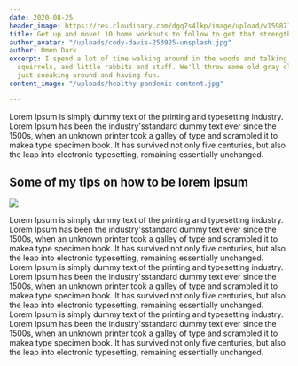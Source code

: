 ```yaml
---
date: 2020-08-25
header_image: https://res.cloudinary.com/dgq7s4lkp/image/upload/v1598717457/uploads/yoga-mat_rg6jua.jpg
title: Get up and move! 10 home workouts to follow to get that strength and mobility.
author_avatar: "/uploads/cody-davis-253925-unsplash.jpg"
author: Omen Dark
excerpt: I spend a lot of time walking around in the woods and talking to trees, and
  squirrels, and little rabbits and stuff. We'll throw some old gray clouds in here
  just sneaking around and having fun.
content_image: "/uploads/healthy-pandemic-content.jpg"

---
```

Lorem Ipsum is simply dummy text of the printing and typesetting industry. Lorem Ipsum has been the industry'sstandard dummy text ever since the 1500s, when an unknown printer took a galley of type and scrambled it to makea type specimen book. It has survived not only five centuries, but also the leap into electronic typesetting, remaining essentially unchanged.

## Some of my tips on how to be lorem ipsum

![](https://res.cloudinary.com/dgq7s4lkp/image/upload/v1598717101/uploads/happy-friends_u9ulid.jpg)

Lorem Ipsum is simply dummy text of the printing and typesetting industry. Lorem Ipsum has been the industry'sstandard dummy text ever since the 1500s, when an unknown printer took a galley of type and scrambled it to makea type specimen book. It has survived not only five centuries, but also the leap into electronic typesetting, remaining essentially unchanged. Lorem Ipsum is simply dummy text of the printing and typesetting industry. Lorem Ipsum has been the industry'sstandard dummy text ever since the 1500s, when an unknown printer took a galley of type and scrambled it to makea type specimen book. It has survived not only five centuries, but also the leap into electronic typesetting, remaining essentially unchanged. Lorem Ipsum is simply dummy text of the printing and typesetting industry. Lorem Ipsum has been the industry'sstandard dummy text ever since the 1500s, when an unknown printer took a galley of type and scrambled it to makea type specimen book. It has survived not only five centuries, but also the leap into electronic typesetting, remaining essentially unchanged.